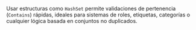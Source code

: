 Usar estructuras como `HashSet` permite validaciones de pertenencia (`Contains`) rápidas, ideales para sistemas de roles, etiquetas, categorías o cualquier lógica basada en conjuntos no duplicados.